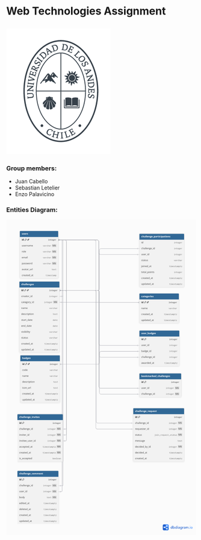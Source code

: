 # Web Technologies Assignment
![UandesLogo](docs/images/university-logo.png)
--- 
### Group members:
- Juan Cabello
- Sebastian Letelier
- Enzo Palavicino

### Entities Diagram:

![diagram](docs/images/diagram.png)
